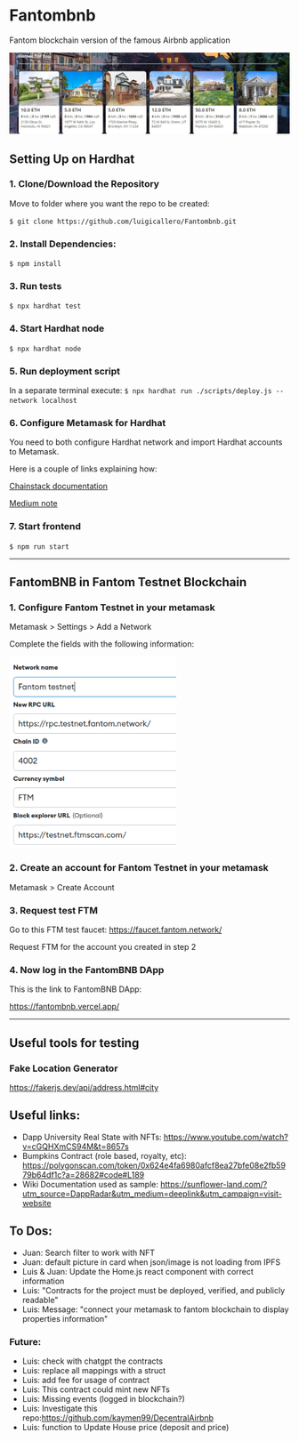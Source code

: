 # Fantombnb
Fantom blockchain version of the famous Airbnb application

<img width="600" alt="Fantom Testnet in Metamask" src="images/FantomBNB_frontpage.jpeg">

## Setting Up on Hardhat
### 1. Clone/Download the Repository

Move to folder where you want the repo to be created:

`$ git clone https://github.com/luigicallero/Fantombnb.git`

### 2. Install Dependencies:
`$ npm install`

### 3. Run tests
`$ npx hardhat test`

### 4. Start Hardhat node
`$ npx hardhat node`

### 5. Run deployment script
In a separate terminal execute:
`$ npx hardhat run ./scripts/deploy.js --network localhost`

### 6. Configure Metamask for Hardhat
You need to both configure Hardhat network and import Hardhat accounts to Metamask.

Here is a couple of links explaining how:

[Chainstack documentation](https://support.chainstack.com/hc/en-us/articles/4408642503449-Using-MetaMask-with-a-Hardhat-node)

[Medium note](https://medium.com/@kaishinaw/connecting-metamask-with-a-local-hardhat-network-7d8cea604dc6#:~:text=Chain%20ID%3A%2031337%20%E2%80%94%20This%20is,that%20is%20implemented%20by%20Hardhat.)

### 7. Start frontend
`$ npm run start`

---
## FantomBNB in Fantom Testnet Blockchain

### 1. Configure Fantom Testnet in your metamask

Metamask > Settings > Add a Network

Complete the fields with the following information:

<img width="300" alt="Fantom Testnet in Metamask" src="images/metamask_fantomtestnet.png">

### 2. Create an account for Fantom Testnet in your metamask
Metamask > Create Account
### 3. Request test FTM
Go to this FTM test faucet: https://faucet.fantom.network/

Request FTM for the account you created in step 2
### 4. Now log in the FantomBNB DApp
This is the link to FantomBNB DApp:

https://fantombnb.vercel.app/

---
## Useful tools for testing
### Fake Location Generator

https://fakerjs.dev/api/address.html#city

## Useful links:

* Dapp University Real State with NFTs: 
https://www.youtube.com/watch?v=cGQHXmCS94M&t=8657s
* Bumpkins Contract (role based, royalty, etc): https://polygonscan.com/token/0x624e4fa6980afcf8ea27bfe08e2fb5979b64df1c?a=28682#code#L189
* Wiki Documentation used as sample: https://sunflower-land.com/?utm_source=DappRadar&utm_medium=deeplink&utm_campaign=visit-website


## To Dos:
* Juan: Search filter to work with NFT
* Juan: default picture in card when json/image is not loading from IPFS
* Luis & Juan: Update the Home.js react component with correct information
* Luis: "Contracts for the project must be deployed, verified, and publicly readable"
* Luis: Message: "connect your metamask to fantom blockchain to display properties information"

### Future:
* Luis: check with chatgpt the contracts
* Luis: replace all mappings with a struct
* Luis: add fee for usage of contract
* Luis: This contract could mint new NFTs
* Luis: Missing events (logged in blockchain?)
* Luis: Investigate this repo:https://github.com/kaymen99/DecentralAirbnb
* Luis: function to Update House price (deposit and price)
